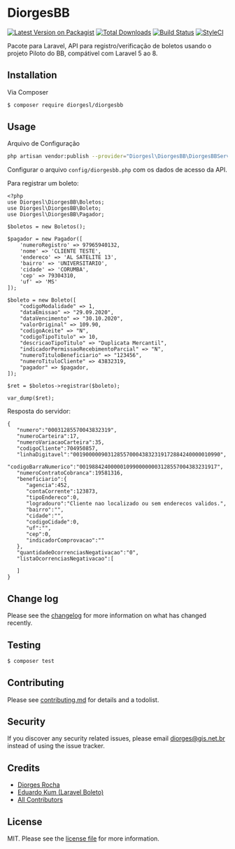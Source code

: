 # DiorgesBB

[![Latest Version on Packagist][ico-version]][link-packagist]
[![Total Downloads][ico-downloads]][link-downloads]
[![Build Status][ico-travis]][link-travis]
[![StyleCI][ico-styleci]][link-styleci]

Pacote para Laravel, API para registro/verificação de boletos usando o projeto Piloto do BB, compátivel com Laravel 5 ao 8.

## Installation

Via Composer

``` bash
$ composer require diorgesl/diorgesbb
```

## Usage

Arquivo de Configuração
``` bash
php artisan vendor:publish --provider="Diorgesl\DiorgesBB\DiorgesBBServiceProvider"
```

Configurar o arquivo `config/diorgesbb.php` com os dados de acesso da API.

Para registrar um boleto:
```
<?php 
use Diorgesl\DiorgesBB\Boletos;
use Diorgesl\DiorgesBB\Boleto;
use Diorgesl\DiorgesBB\Pagador;

$boletos = new Boletos();

$pagador = new Pagador([
    'numeroRegistro' => 97965940132,
    'nome' => 'CLIENTE TESTE',
    'endereco' => 'AL SATELITE 13',
    'bairro' => 'UNIVERSITARIO',
    'cidade' => 'CORUMBA',
    'cep' => 79304310,
    'uf' => 'MS'
]);

$boleto = new Boleto([
    "codigoModalidade" => 1,
    "dataEmissao" => "29.09.2020",
    "dataVencimento" => "30.10.2020",
    "valorOriginal" => 109.90,
    "codigoAceite" => "N",
    "codigoTipoTitulo" => 10,
    "descricaoTipoTitulo" => "Duplicata Mercantil",
    "indicadorPermissaoRecebimentoParcial" => "N",
    "numeroTituloBeneficiario" => "123456",
    "numeroTituloCliente" => 43832319,
    "pagador" => $pagador,
]);

$ret = $boletos->registrar($boleto);

var_dump($ret);
```

Resposta do servidor:
```
{
   "numero":"00031285570043832319",
   "numeroCarteira":17,
   "numeroVariacaoCarteira":35,
   "codigoCliente":704950857,
   "linhaDigitavel":"00190000090312855700043832319172884240000010990",
   "codigoBarraNumerico":"00198842400000109900000003128557004383231917",
   "numeroContratoCobranca":19581316,
   "beneficiario":{
      "agencia":452,
      "contaCorrente":123873,
      "tipoEndereco":0,
      "logradouro":"Cliente nao localizado ou sem enderecos validos.",
      "bairro":"",
      "cidade":"",
      "codigoCidade":0,
      "uf":"",
      "cep":0,
      "indicadorComprovacao":""
   },
   "quantidadeOcorrenciasNegativacao":"0",
   "listaOcorrenciasNegativacao":[
      
   ]
}
```

## Change log

Please see the [changelog](changelog.md) for more information on what has changed recently.

## Testing

``` bash
$ composer test
```

## Contributing

Please see [contributing.md](contributing.md) for details and a todolist.

## Security

If you discover any security related issues, please email diorges@gis.net.br instead of using the issue tracker.

## Credits

- [Diorges Rocha][link-author]
- [Eduardo Kum (Laravel Boleto)][link-eduardo]
- [All Contributors][link-contributors]

## License

MIT. Please see the [license file](license.md) for more information.

[ico-version]: https://img.shields.io/packagist/v/diorgesl/diorgesbb.svg?style=flat-square
[ico-downloads]: https://img.shields.io/packagist/dt/diorgesl/diorgesbb.svg?style=flat-square
[ico-travis]: https://img.shields.io/travis/diorgesl/diorgesbb/master.svg?style=flat-square
[ico-styleci]: https://styleci.io/repos/12345678/shield

[link-packagist]: https://packagist.org/packages/diorgesl/diorgesbb
[link-downloads]: https://packagist.org/packages/diorgesl/diorgesbb
[link-travis]: https://travis-ci.org/diorgesl/diorgesbb
[link-styleci]: https://styleci.io/repos/299090003
[link-author]: https://github.com/diorgesl
[link-eduardo]: https://github.com/eduardokum/laravel-boleto
[link-contributors]: ../../contributors
